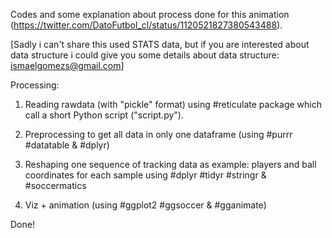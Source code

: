 Codes and some explanation about process done for this animation (https://twitter.com/DatoFutbol_cl/status/1120521827380543488).

[Sadly i can't share this used STATS data, but if you are interested about data structure i could give you some details about data structure: ismaelgomezs@gmail.com]

Processing:

1) Reading rawdata (with "pickle" format) using #reticulate package which call a short Python script ("script.py").

2) Preprocessing to get all data in only one dataframe (using #purrr #datatable & #dplyr)

3) Reshaping one sequence of tracking data as example: players and ball coordinates for each sample using #dplyr #tidyr #stringr & #soccermatics

4) Viz + animation (using #ggplot2 #ggsoccer & #gganimate)

Done!
